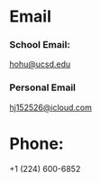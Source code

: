# Email

### School Email:
hohu@ucsd.edu

### Personal Email
hj152526@icloud.com

# Phone:
+1 (224) 600-6852
